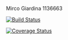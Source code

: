 Mirco Giardina 1136663

[![Build Status](https://travis-ci.org/Mirco469/assignment2.svg?branch=master)](https://travis-ci.org/Mirco469/assignment2)

[![Coverage Status](https://coveralls.io/repos/github/Mirco469/assignment2/badge.svg)](https://coveralls.io/github/Mirco469/assignment2)
